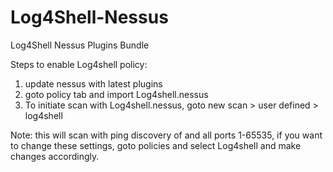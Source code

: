 # Log4Shell-Nessus
Log4Shell Nessus Plugins Bundle

Steps to enable Log4shell policy:
1. update nessus with latest plugins
2. goto policy tab and import Log4shell.nessus
3. To initiate scan with Log4shell.nessus, goto new scan > user defined > log4shell

Note: this will scan with ping discovery of and all ports 1-65535, if you want to change these settings, goto policies and select Log4shell and make changes accordingly.

